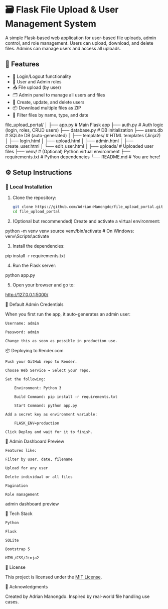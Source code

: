 # 🗃️ Flask File Upload & User Management System

A simple Flask-based web application for user-based file uploads, admin control, and role management. Users can upload, download, and delete files. Admins can manage users and access all uploads.

## 🚀 Features

- 🔐 Login/Logout functionality
- 👤 User and Admin roles
- 📤 File upload (by user)
- 🗂 Admin panel to manage all users and files
- 🧾 Create, update, and delete users
- 📦 Download multiple files as ZIP
- 🧹 Filter files by name, type, and date

file_upload_portal/
│
├── app.py # Main Flask app
├── auth.py # Auth logic (login, roles, CRUD users)
├── database.py # DB initialization
├── users.db # SQLite DB (auto-generated)
│
├── templates/ # HTML templates (Jinja2)
│ ├── login.html
│ ├── upload.html
│ ├── admin.html
│ ├── create_user.html
│ └── edit_user.html
│
├── uploads/ # Uploaded user files
├── venv/ # (Optional) Python virtual environment
├── requirements.txt # Python dependencies
└── README.md # You are here!

## ⚙️ Setup Instructions

### 🔧 Local Installation

1. Clone the repository:
   ```bash
   git clone https://github.com/Adrian-Manongdo/file_upload_portal.git
   cd file_upload_portal

2. (Optional but recommended) Create and activate a virtual environment:

python -m venv venv
source venv/bin/activate  # On Windows: venv\Scripts\activate

3. Install the dependencies:

pip install -r requirements.txt

4. Run the Flask server:

python app.py

5. Open your browser and go to:

http://127.0.0.1:5000/



🧪 Default Admin Credentials

When you first run the app, it auto-generates an admin user:

    Username: admin

    Password: admin

    Change this as soon as possible in production use.



📦 Deploying to Render.com

    Push your GitHub repo to Render.

    Choose Web Service → Select your repo.

    Set the following:

        Environment: Python 3

        Build Command: pip install -r requirements.txt

        Start Command: python app.py

    Add a secret key as environment variable:

        FLASK_ENV=production

    Click Deploy and wait for it to finish.



📸 Admin Dashboard Preview

    Features like:

    Filter by user, date, filename

    Upload for any user

    Delete individual or all files

    Pagination

    Role management

admin dashboard preview



🧰 Tech Stack

    Python

    Flask

    SQLite

    Bootstrap 5

    HTML/CSS/Jinja2


📄 License

This project is licensed under the [MIT License](LICENSE).


🙌 Acknowledgments

Created by Adrian Manongdo. Inspired by real-world file handling use cases.